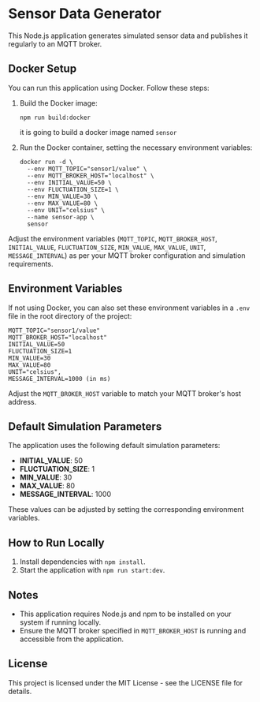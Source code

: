 # Sensor Data Generator

This Node.js application generates simulated sensor data and publishes it regularly to an MQTT broker.

## Docker Setup

You can run this application using Docker. Follow these steps:

1. Build the Docker image:

   ```
   npm run build:docker
   ```

   it is going to build a docker image named `sensor`

2. Run the Docker container, setting the necessary environment variables:
   ```plaintext
   docker run -d \
     --env MQTT_TOPIC="sensor1/value" \
     --env MQTT_BROKER_HOST="localhost" \
     --env INITIAL_VALUE=50 \
     --env FLUCTUATION_SIZE=1 \
     --env MIN_VALUE=30 \
     --env MAX_VALUE=80 \
     --env UNIT="celsius" \
     --name sensor-app \
     sensor
   ```

Adjust the environment variables (`MQTT_TOPIC`, `MQTT_BROKER_HOST`, `INITIAL_VALUE`, `FLUCTUATION_SIZE`, `MIN_VALUE`, `MAX_VALUE`, `UNIT`, `MESSAGE_INTERVAL`) as per your MQTT broker configuration and simulation requirements.

## Environment Variables

If not using Docker, you can also set these environment variables in a `.env` file in the root directory of the project:

```plaintext
MQTT_TOPIC="sensor1/value"
MQTT_BROKER_HOST="localhost"
INITIAL_VALUE=50
FLUCTUATION_SIZE=1
MIN_VALUE=30
MAX_VALUE=80
UNIT="celsius",
MESSAGE_INTERVAL=1000 (in ms)
```

Adjust the `MQTT_BROKER_HOST` variable to match your MQTT broker's host address.

## Default Simulation Parameters

The application uses the following default simulation parameters:

- **INITIAL_VALUE**: 50
- **FLUCTUATION_SIZE**: 1
- **MIN_VALUE**: 30
- **MAX_VALUE**: 80
- **MESSAGE_INTERVAL**: 1000

These values can be adjusted by setting the corresponding environment variables.

## How to Run Locally

1. Install dependencies with `npm install`.
2. Start the application with `npm run start:dev`.

## Notes

- This application requires Node.js and npm to be installed on your system if running locally.
- Ensure the MQTT broker specified in `MQTT_BROKER_HOST` is running and accessible from the application.

## License

This project is licensed under the MIT License - see the LICENSE file for details.
